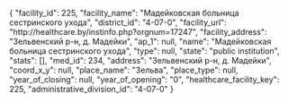 {
    "facility_id": 225,
    "facility_name": "Мадейковская больница сестринского ухода",
    "district_id": "4-07-0",
    "facility_url": "http:\/\/healthcare.by\/instinfo.php?orgnum=17247",
    "facility_address": "Зельвенский р-н,  д. Мадейки",
    "ap_1": null,
    "name": "Мадейковская больница сестринского ухода",
    "type": null,
    "state": "public institution",
    "stats": [],
    "med_id": 234,
    "address": "Зельвенский р-н,  д. Мадейки",
    "coord_x_y": null,
    "place_name": "Зельва",
    "place_type": null,
    "year_of_closing": null,
    "year_of_opening": "0",
    "healthcare_facility_key": 225,
    "administrative_division_id": "4-07-0"
}